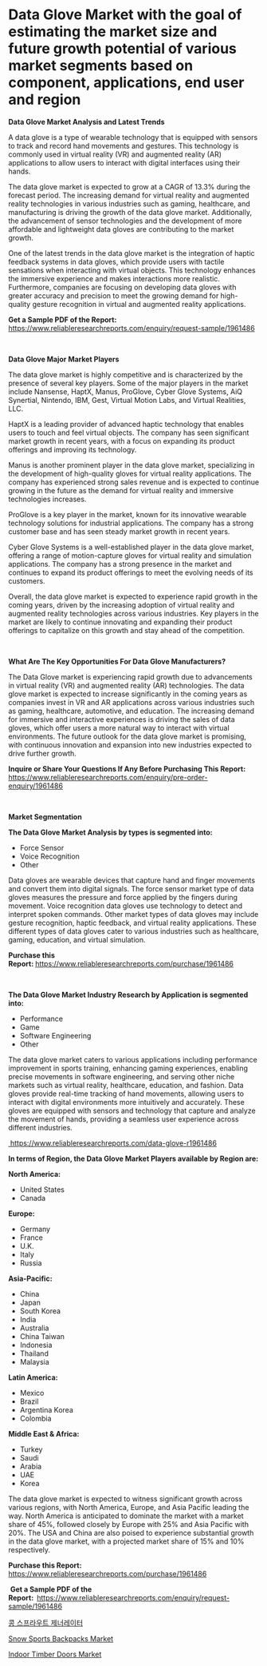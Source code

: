 <p><h1>Data Glove Market with the goal of estimating the market size and future growth potential of various market segments based on component, applications, end user and region</h1></p><p><strong>Data Glove Market Analysis and Latest Trends</strong></p>
<p><p>A data glove is a type of wearable technology that is equipped with sensors to track and record hand movements and gestures. This technology is commonly used in virtual reality (VR) and augmented reality (AR) applications to allow users to interact with digital interfaces using their hands.</p><p>The data glove market is expected to grow at a CAGR of 13.3% during the forecast period. The increasing demand for virtual reality and augmented reality technologies in various industries such as gaming, healthcare, and manufacturing is driving the growth of the data glove market. Additionally, the advancement of sensor technologies and the development of more affordable and lightweight data gloves are contributing to the market growth.</p><p>One of the latest trends in the data glove market is the integration of haptic feedback systems in data gloves, which provide users with tactile sensations when interacting with virtual objects. This technology enhances the immersive experience and makes interactions more realistic. Furthermore, companies are focusing on developing data gloves with greater accuracy and precision to meet the growing demand for high-quality gesture recognition in virtual and augmented reality applications.</p></p>
<p><strong>Get a Sample PDF of the Report:&nbsp;</strong> <a href="https://www.reliableresearchreports.com/enquiry/request-sample/1961486">https://www.reliableresearchreports.com/enquiry/request-sample/1961486</a></p>
<p>&nbsp;</p>
<p><strong>Data Glove Major Market Players</strong></p>
<p><p>The data glove market is highly competitive and is characterized by the presence of several key players. Some of the major players in the market include Nansense, HaptX, Manus, ProGlove, Cyber Glove Systems, AiQ Synertial, Nintendo, IBM, Gest, Virtual Motion Labs, and Virtual Realities, LLC.</p><p>HaptX is a leading provider of advanced haptic technology that enables users to touch and feel virtual objects. The company has seen significant market growth in recent years, with a focus on expanding its product offerings and improving its technology.</p><p>Manus is another prominent player in the data glove market, specializing in the development of high-quality gloves for virtual reality applications. The company has experienced strong sales revenue and is expected to continue growing in the future as the demand for virtual reality and immersive technologies increases.</p><p>ProGlove is a key player in the market, known for its innovative wearable technology solutions for industrial applications. The company has a strong customer base and has seen steady market growth in recent years.</p><p>Cyber Glove Systems is a well-established player in the data glove market, offering a range of motion-capture gloves for virtual reality and simulation applications. The company has a strong presence in the market and continues to expand its product offerings to meet the evolving needs of its customers.</p><p>Overall, the data glove market is expected to experience rapid growth in the coming years, driven by the increasing adoption of virtual reality and augmented reality technologies across various industries. Key players in the market are likely to continue innovating and expanding their product offerings to capitalize on this growth and stay ahead of the competition.</p></p>
<p>&nbsp;</p>
<p><strong>What Are The Key Opportunities For Data Glove Manufacturers?</strong></p>
<p><p>The Data Glove market is experiencing rapid growth due to advancements in virtual reality (VR) and augmented reality (AR) technologies. The data glove market is expected to increase significantly in the coming years as companies invest in VR and AR applications across various industries such as gaming, healthcare, automotive, and education. The increasing demand for immersive and interactive experiences is driving the sales of data gloves, which offer users a more natural way to interact with virtual environments. The future outlook for the data glove market is promising, with continuous innovation and expansion into new industries expected to drive further growth.</p></p>
<p><strong>Inquire or Share Your Questions If Any Before Purchasing This Report:</strong> <a href="https://www.reliableresearchreports.com/enquiry/pre-order-enquiry/1961486">https://www.reliableresearchreports.com/enquiry/pre-order-enquiry/1961486</a></p>
<p>&nbsp;</p>
<p><strong>Market Segmentation</strong></p>
<p><strong>The Data Glove Market Analysis by types is segmented into:</strong></p>
<p><ul><li>Force Sensor</li><li>Voice Recognition</li><li>Other</li></ul></p>
<p><p>Data gloves are wearable devices that capture hand and finger movements and convert them into digital signals. The force sensor market type of data gloves measures the pressure and force applied by the fingers during movement. Voice recognition data gloves use technology to detect and interpret spoken commands. Other market types of data gloves may include gesture recognition, haptic feedback, and virtual reality applications. These different types of data gloves cater to various industries such as healthcare, gaming, education, and virtual simulation.</p></p>
<p><strong>Purchase this Report:&nbsp;</strong><a href="https://www.reliableresearchreports.com/purchase/1961486">https://www.reliableresearchreports.com/purchase/1961486</a></p>
<p>&nbsp;</p>
<p><strong>The Data Glove Market Industry Research by Application is segmented into:</strong></p>
<p><ul><li>Performance</li><li>Game</li><li>Software Engineering</li><li>Other</li></ul></p>
<p><p>The data glove market caters to various applications including performance improvement in sports training, enhancing gaming experiences, enabling precise movements in software engineering, and serving other niche markets such as virtual reality, healthcare, education, and fashion. Data gloves provide real-time tracking of hand movements, allowing users to interact with digital environments more intuitively and accurately. These gloves are equipped with sensors and technology that capture and analyze the movement of hands, providing a seamless user experience across different industries.</p></p>
<p><a href="https://www.reliableresearchreports.com/data-glove-r1961486">&nbsp;https://www.reliableresearchreports.com/data-glove-r1961486</a></p>
<p><strong>In terms of Region, the Data Glove Market Players available by Region are:</strong></p>
<p>
    <p> <strong> North America: </strong>
        <ul>
            <li>United States</li>
            <li>Canada</li>
        </ul>
        </p> 
    <p> <strong> Europe: </strong>
        <ul>
            <li>Germany</li>
            <li>France</li>
            <li>U.K.</li>
            <li>Italy</li>
            <li>Russia</li>
        </ul>
        </p> 
    <p> <strong> Asia-Pacific: </strong>
        <ul>
            <li>China</li>
            <li>Japan</li>
            <li>South Korea</li>
            <li>India</li>
            <li>Australia</li>
            <li>China Taiwan</li>
            <li>Indonesia</li>
            <li>Thailand</li>
            <li>Malaysia</li>
        </ul>
        </p> 
    <p> <strong> Latin America: </strong>
        <ul>
            <li>Mexico</li>
            <li>Brazil</li>
            <li>Argentina Korea</li>
            <li>Colombia</li>
        </ul>
        </p> 
    <p> <strong> Middle East & Africa: </strong>
        <ul>
            <li>Turkey</li>
            <li>Saudi</li>
            <li>Arabia</li>
            <li>UAE</li>
            <li>Korea</li>
        </ul>
    </p>
    </p>
<p><p>The data glove market is expected to witness significant growth across various regions, with North America, Europe, and Asia Pacific leading the way. North America is anticipated to dominate the market with a market share of 45%, followed closely by Europe with 25% and Asia Pacific with 20%. The USA and China are also poised to experience substantial growth in the data glove market, with a projected market share of 15% and 10% respectively.</p></p>
<p><strong>Purchase this Report: </strong><a href="https://www.reliableresearchreports.com/purchase/1961486">https://www.reliableresearchreports.com/purchase/1961486</a></p>
<p>&nbsp;<strong>Get a Sample PDF of the Report:&nbsp;&nbsp;</strong><a href="https://www.reliableresearchreports.com/enquiry/request-sample/1961486">https://www.reliableresearchreports.com/enquiry/request-sample/1961486</a></p>
<p><strong></strong></p>
<p><p><a href="https://github.com/AnthonyWratten/Market-Research-Report-List-1/blob/main/4361890156128.md">콩 스프라우트 제너레이터</a></p><p><a href="https://github.com/rslnowrouzi/Market-Research-Report-List-1/blob/main/snow-sports-backpacks-market.md">Snow Sports Backpacks Market</a></p><p><a href="https://github.com/LiamKanenood/Market-Research-Report-List-1/blob/main/indoor-timber-doors-market.md">Indoor Timber Doors Market</a></p></p>